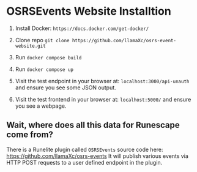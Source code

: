 # OSRSEvents Website Installtion

1. Install Docker: `https://docs.docker.com/get-docker/`

2. Clone repo `git clone https://github.com/llamaXc/osrs-event-website.git`

3. Run `docker compose build`

4. Run `docker compose up`

5. Visit the test endpoint in your browser at: `localhost:3000/api-unauth` and ensure you see some JSON output.

6. Visit the test frontend in your browser at: `localhost:5000/` and ensure you see a webpage.


## Wait, where does all this data for Runescape come from?
There is a Runelite plugin called `OSRSEvents` source code here: https://github.com/llamaXc/osrs-events
It will publish various events via HTTP POST requests to a user defined endpoint in the plugin.
